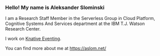 ### Hello! My name is Aleksander Slominski

I am a Research Staff Member in the Serverless Group in Cloud Platform, Cognitive Systems And Services department at the IBM T.J. Watson Research Center. 

I work on [Knative Eventing](https://knative.dev/docs/eventing/).

You can find more about me at https://aslom.net/

<!--
**aslom/aslom** is a ✨ _special_ ✨ repository because its `README.md` (this file) appears on your GitHub profile.

Here are some ideas to get you started:

- 🔭 I’m currently working on ...
- 🌱 I’m currently learning ...
- 👯 I’m looking to collaborate on ...
- 🤔 I’m looking for help with ...
- 💬 Ask me about ...
- 📫 How to reach me: ...
- 😄 Pronouns: ...
- ⚡ Fun fact: ...
-->
